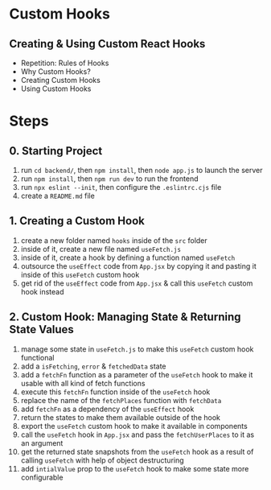 # Custom Hooks

## Creating & Using Custom React Hooks

- Repetition: Rules of Hooks
- Why Custom Hooks?
- Creating Custom Hooks
- Using Custom Hooks

# Steps

## 0. Starting Project

1. run `cd backend/`, then `npm install`, then `node app.js` to launch the server
2. run `npm install`, then `npm run dev` to run the frontend
3. run `npx eslint --init`, then configure the `.eslintrc.cjs` file
4. create a `README.md` file

## 1. Creating a Custom Hook

1. create a new folder named `hooks` inside of the `src` folder
2. inside of it, create a new file named `useFetch.js`
3. inside of it, create a hook by defining a function named `useFetch`
4. outsource the `useEffect` code from `App.jsx` by copying it and pasting it inside of this `useFetch` custom hook
5. get rid of the `useEffect` code from `App.jsx` & call this `useFetch` custom hook instead

## 2. Custom Hook: Managing State & Returning State Values

1. manage some state in `useFetch.js` to make this `useFetch` custom hook functional
2. add a `isFetching`, `error` & `fetchedData` state
3. add a `fetchFn` function as a parameter of the `useFetch` hook to make it usable with all kind of fetch functions
4. execute this `fetchFn` function inside of the `useFetch` hook
5. replace the name of the `fetchPlaces` function with `fetchData`
6. add `fetchFn` as a dependency of the `useEffect` hook
7. return the states to make them available outside of the hook
8. export the `useFetch` custom hook to make it available in components
9. call the `useFetch` hook in `App.jsx` and pass the `fetchUserPlaces` to it as an argument
10. get the returned state snapshots from the `useFetch` hook as a result of calling `useFetch` with help of object destructuring
11. add `intialValue` prop to the `useFetch` hook to make some state more configurable
